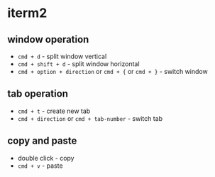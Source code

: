 # iterm2

## window operation

* `cmd + d` - split window vertical
* `cmd + shift + d` - split window horizontal
* `cmd + option + direction` or `cmd + {` or `cmd + }` - switch window

## tab operation
* `cmd + t` - create new tab
* `cmd + direction` or `cmd + tab-number` - switch tab

## copy and paste

* double click - copy
* `cmd + v` - paste
